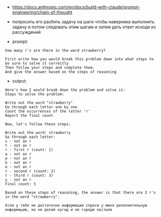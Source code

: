 - https://docs.anthropic.com/en/docs/build-with-claude/prompt-engineering/chain-of-thought

- попросить его разбить задачу на шаги чтобы наверняка выполнить задачу и потом следовать этим шагам и затем дать ответ исходя из рассуждений

- prompt:
```
how many r's are there in the word strawberry?

First write how you would break this problem down into what steps to be sure to solve it correctly
Then follow your steps and complete them.
And give the answer based on the steps of reasoning
```

- output:
```
Here's how I would break down the problem and solve it:
Steps to solve the problem:

Write out the word "strawberry"
Go through each letter one by one
Count the occurrences of the letter 'r'
Report the final count

Now, let's follow these steps:

Write out the word: strawberry
Go through each letter:
s - not an r
t - not an r
r - first r (count: 1)
a - not an r
w - not an r
b - not an r
e - not an r
r - second r (count: 2)
r - third r (count: 3)
y - not an r
Final count: 3

Based on these steps of reasoning, the answer is that there are 3 r's in the word "strawberry".
```

```
Если у тебя не достаточно информации спроси у меня дополнительную информацию, но не делай нугад и не городи костыли
```
